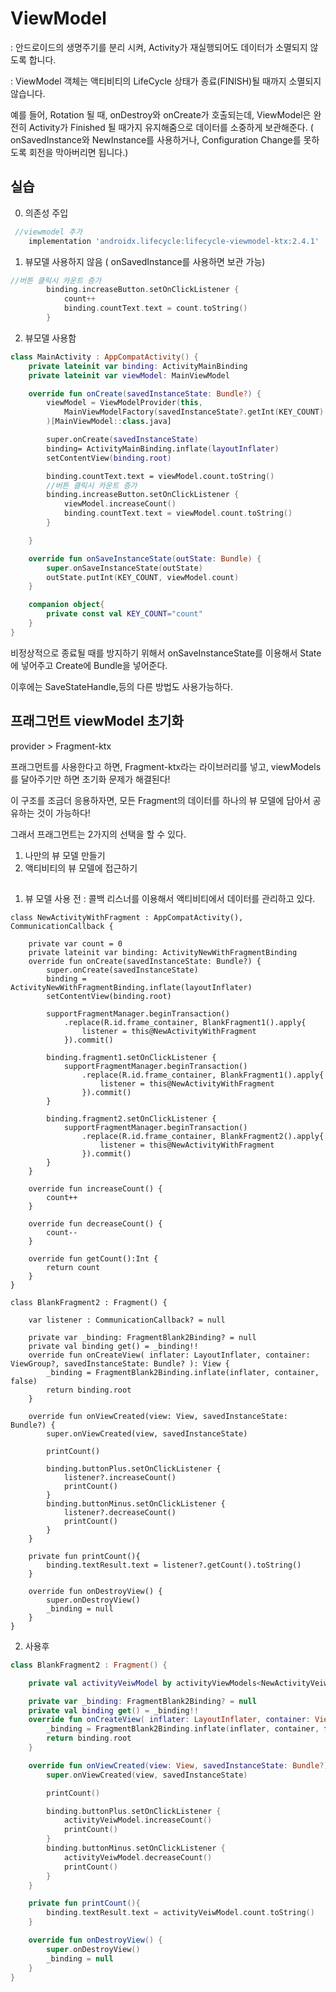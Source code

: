 # ViewModel

: 안드로이드의 생명주기를 분리 시켜, Activity가 재실행되어도 데이터가 소멸되지 않도록 합니다.

: ViewModel 객체는 액티비티의 LifeCycle 상태가 종료(FINISH)될 때까지 소멸되지 않습니다.

예를 들어, Rotation 될 때, onDestroy와 onCreate가 호출되는데, ViewModel은 완전히 Activity가 Finished 될 때가지 유지해줌으로 데이터를 소중하게 보관해준다.
( onSavedInstance와 NewInstance를 사용하거나, Configuration Change를 못하도록 회전을 막아버리면 됩니다.)

## 실습

0. 의존성 주입

```gradle
 //viewmodel 추가
    implementation 'androidx.lifecycle:lifecycle-viewmodel-ktx:2.4.1'
```

1. 뷰모델 사용하지 않음 ( onSavedInstance를 사용하면 보관 가능)

```kotlin
//버튼 클릭시 카운트 증가
        binding.increaseButton.setOnClickListener {
            count++
            binding.countText.text = count.toString()
        }
```

2. 뷰모델 사용함

```kotlin
class MainActivity : AppCompatActivity() {
    private lateinit var binding: ActivityMainBinding
    private lateinit var viewModel: MainViewModel

    override fun onCreate(savedInstanceState: Bundle?) {
        viewModel = ViewModelProvider(this,
            MainViewModelFactory(savedInstanceState?.getInt(KEY_COUNT) ?: 0)
        )[MainViewModel::class.java]

        super.onCreate(savedInstanceState)
        binding= ActivityMainBinding.inflate(layoutInflater)
        setContentView(binding.root)

        binding.countText.text = viewModel.count.toString()
        //버튼 클릭시 카운트 증가
        binding.increaseButton.setOnClickListener {
            viewModel.increaseCount()
            binding.countText.text = viewModel.count.toString()
        }

    }

    override fun onSaveInstanceState(outState: Bundle) {
        super.onSaveInstanceState(outState)
        outState.putInt(KEY_COUNT, viewModel.count)
    }

    companion object{
        private const val KEY_COUNT="count"
    }
}
```

비정상적으로 종료될 때를 방지하기 위해서 onSaveInstanceState를 이용해서 State에 넣어주고 Create에 Bundle을 넣어준다.

이후에는 SaveStateHandle,등의 다른 방법도 사용가능하다.

## 프래그먼트 viewModel 초기화

provider > Fragment-ktx

프래그먼트를 사용한다고 하면, Fragment-ktx라는 라이브러리를 넣고,
viewModels를 달아주기만 하면 초기화 문제가 해결된다!

이 구조를 조금더 응용하자면, 모든 Fragment의 데이터를 하나의 뷰 모델에 담아서 공유하는 것이 가능하다!

그래서 프래그먼트는 2가지의 선택을 할 수 있다.

1. 나만의 뷰 모델 만들기
2. 액티비티의 뷰 모델에 접근하기

##

1. 뷰 모델 사용 전
   : 콜백 리스너를 이용해서 액티비티에서 데이터를 관리하고 있다.

```
class NewActivityWithFragment : AppCompatActivity(), CommunicationCallback {

    private var count = 0
    private lateinit var binding: ActivityNewWithFragmentBinding
    override fun onCreate(savedInstanceState: Bundle?) {
        super.onCreate(savedInstanceState)
        binding = ActivityNewWithFragmentBinding.inflate(layoutInflater)
        setContentView(binding.root)

        supportFragmentManager.beginTransaction()
            .replace(R.id.frame_container, BlankFragment1().apply{
                listener = this@NewActivityWithFragment
            }).commit()

        binding.fragment1.setOnClickListener {
            supportFragmentManager.beginTransaction()
                .replace(R.id.frame_container, BlankFragment1().apply{
                    listener = this@NewActivityWithFragment
                }).commit()
        }

        binding.fragment2.setOnClickListener {
            supportFragmentManager.beginTransaction()
                .replace(R.id.frame_container, BlankFragment2().apply{
                    listener = this@NewActivityWithFragment
                }).commit()
        }
    }

    override fun increaseCount() {
        count++
    }

    override fun decreaseCount() {
        count--
    }

    override fun getCount():Int {
        return count
    }
}

class BlankFragment2 : Fragment() {

    var listener : CommunicationCallback? = null

    private var _binding: FragmentBlank2Binding? = null
    private val binding get() = _binding!!
    override fun onCreateView( inflater: LayoutInflater, container: ViewGroup?, savedInstanceState: Bundle? ): View {
        _binding = FragmentBlank2Binding.inflate(inflater, container, false)
        return binding.root
    }

    override fun onViewCreated(view: View, savedInstanceState: Bundle?) {
        super.onViewCreated(view, savedInstanceState)

        printCount()

        binding.buttonPlus.setOnClickListener {
            listener?.increaseCount()
            printCount()
        }
        binding.buttonMinus.setOnClickListener {
            listener?.decreaseCount()
            printCount()
        }
    }

    private fun printCount(){
        binding.textResult.text = listener?.getCount().toString()
    }

    override fun onDestroyView() {
        super.onDestroyView()
        _binding = null
    }
}

```

2. 사용후

```kotlin
class BlankFragment2 : Fragment() {

    private val activityVeiwModel by activityViewModels<NewActivityVeiwModel>()

    private var _binding: FragmentBlank2Binding? = null
    private val binding get() = _binding!!
    override fun onCreateView( inflater: LayoutInflater, container: ViewGroup?, savedInstanceState: Bundle? ): View {
        _binding = FragmentBlank2Binding.inflate(inflater, container, false)
        return binding.root
    }

    override fun onViewCreated(view: View, savedInstanceState: Bundle?) {
        super.onViewCreated(view, savedInstanceState)

        printCount()

        binding.buttonPlus.setOnClickListener {
            activityVeiwModel.increaseCount()
            printCount()
        }
        binding.buttonMinus.setOnClickListener {
            activityVeiwModel.decreaseCount()
            printCount()
        }
    }

    private fun printCount(){
        binding.textResult.text = activityVeiwModel.count.toString()
    }

    override fun onDestroyView() {
        super.onDestroyView()
        _binding = null
    }
}
```
